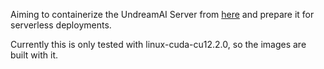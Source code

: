 Aiming to containerize the UndreamAI Server from [here](https://github.com/undreamai/LlamaLib) and prepare it for serverless deployments. 

Currently this is only tested with linux-cuda-cu12.2.0, so the images are built with it.
